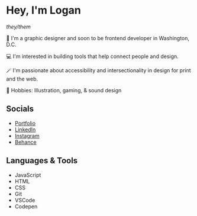 
<h1>Hey, I'm Logan</h1>
<p><em>they/them</em></p>
<p> 👋  I'm a graphic designer and soon to be frontend developer in Washington, D.C.</p>
<p> 💻  I'm interested in building tools that help connect people and design. </p>
<p> 🪄 I'm passionate about accessibility and intersectionality in design for print and the web.</p>
<p> 💞️ Hobbies: Illustration, gaming, & sound design</p> 
<h2>Socials</h2>
<ul>
<li><a href="https://logandulski.myportfolio.com/" target="_blank">Portfolio</a></li>
<li><a href= "https://www.linkedin.com/in/logan-dulski-a34032164/" target= "_blank">LinkedIn</a></li>
<li><a href= "https://www.instagram.com/loganstjohn.png/" target= "_blank">Instagram</a></li>
<li><a href= "https://www.behance.net/logandulski" target= "_blank">Behance</a></li>
</ul>
<h2>Languages & Tools</h2>
<ul>
<li>JavaScript</li>
<li>HTML</li>
<li>CSS</li>
<li>Git</li>
<li>VSCode</li>
<li>Codepen</li>
</ul>

